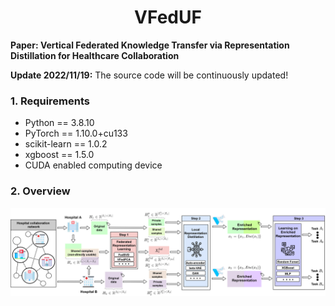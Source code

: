 <h1 align="center">
  <b>VFedUF</b><br>
</h1>

**Paper: Vertical Federated Knowledge Transfer via Representation Distillation for Healthcare Collaboration**

**Update 2022/11/19:** The source code will be continuously updated!

### 1. Requirements
+ Python == 3.8.10
+ PyTorch == 1.10.0+cu133
+ scikit-learn == 1.0.2
+ xgboost == 1.5.0
+ CUDA enabled computing device

### 2. Overview

![](assets/overview.png)